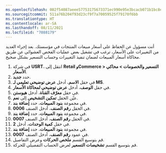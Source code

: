 ```yaml
---
ms.openlocfilehash: 002f54087aeee57753175673371ec990e95e3bcacb071b1bc8ec1077581cdfd8
ms.sourcegitcommit: 511a76b204f93d23cf9f7a70059525f79170f6bb
ms.translationtype: HT
ms.contentlocale: ar-SA
ms.lasthandoff: 08/11/2021
ms.locfileid: "7088179"
---
```

أنت مسؤول عن الحفاظ على أسعار مبيعات المنتجات في مؤسستك. بعد إجراء العديد من التغييرات على الأسعار، ترغب في تشغيل بعض عمليات الفحص العشوائي عن طريق محاكاة أسعار المبيعات لضمان تنفيذ التغييرات وحساب التسعير بشكل صحيح. 

1.  في شركة **USRT**، انتقل إلى **Retail وCommerce > التسعير والخصومات > محاكي الأسعار**.
2.  حدد **جديد‏‎**.
3.  في حقل **الاسم**، أدخل **عرض توضيحي تعليمي لـ MS**.
4.  في حقل **الوصف**، أدخل **عرض توضيحي لمحاكاة الأسعار**.
5.  في حقل **معرّف القناة**، أدخل **هيوستن**.
6.  عيّن الحقل **تمكين التشخيص** إلى **نعم**.
7.  في مجموعة **بنود المبيعات**، حدد **إضافة بند**.
8.  في الحقل **رقم الصنف**، أدخل الصنف **0006**.
9.  في مجموعة **بنود المبيعات**، حدد **إضافة بند**.
10. في الحقل **رقم الصنف**، أدخل الصنف **0007**.
11. في حقل **كمية الوحدات**، أدخل **2**.
12. في مجموعة **بنود المبيعات**، حدد **إضافة بند**.
13. في عمود **رقم الصنف**، أدخل الصنف **0007**.
14. قم بتوسيع القسم **ملخص الحركات** وعرض التفاصيل.
15. قم بتوسيع القسم **تشخيصات التسعير** لعرض الحساب التفصيلي للحركة. 

